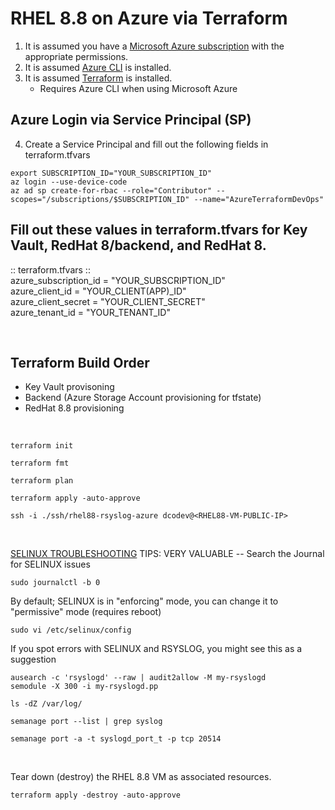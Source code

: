 # RHEL 8.8 on Azure via Terraform
1. It is assumed you have a [Microsoft Azure subscription](https://www.googleadservices.com/pagead/aclk?sa=L&ai=DChcSEwiWpuXG-9uBAxVESEcBHWBwAZgYABAAGgJxdQ&gclid=Cj0KCQjwmvSoBhDOARIsAK6aV7hY_R0AQtooe0G7jUgnei74fZDEHxmBdrAMRCpF4RFBRFYcsXf5aogaAt4nEALw_wcB&ohost=www.google.com&cid=CAESV-D2oYum1fYGjjaGhxnHvnWoX1f789QATR7Gd3anE2ra-eclgk2vrm1eDZV4r_rb7-XEuscGUmEwPEnXsol7EgAkHmKTUvc8DbTAThZRwpYo4TJ5GNNn8g&sig=AOD64_3_96UyILGUIi6Yt96ibtWYcBwmIg&q&adurl&ved=2ahUKEwjxwdzG-9uBAxUNjIkEHW1dCZUQ0Qx6BAgJEAE) with the appropriate permissions.
2. It is assumed [Azure CLI](https://learn.microsoft.com/en-us/cli/azure/install-azure-cli-linux?pivots=dnf) is installed. <br />
3. It is assumed [Terraform](https://developer.hashicorp.com/terraform/tutorials/aws-get-started/install-cli) is installed. <br />
   * Requires Azure CLI when using Microsoft Azure


## Azure Login via Service Principal (SP)
4. Create a Service Principal and fill out the following fields in terraform.tfvars <br />

```console
export SUBSCRIPTION_ID="YOUR_SUBSCRIPTION_ID"
az login --use-device-code
az ad sp create-for-rbac --role="Contributor" --scopes="/subscriptions/$SUBSCRIPTION_ID" --name="AzureTerraformDevOps"
```

## Fill out these values in terraform.tfvars for Key Vault, RedHat 8/backend, and RedHat 8.
:: terraform.tfvars :: <br />
azure_subscription_id = "YOUR_SUBSCRIPTION_ID" <br />
azure_client_id       = "YOUR_CLIENT(APP)_ID" <br />
azure_client_secret   = "YOUR_CLIENT_SECRET" <br />
azure_tenant_id       = "YOUR_TENANT_ID" <br />

<br />

## Terraform Build Order
* Key Vault provisoning
* Backend (Azure Storage Account provisioning for tfstate)
* RedHat 8.8 provisioning

<br />


```console
terraform init
```

```console
terraform fmt
```

```console
terraform plan
```

```console
terraform apply -auto-approve
```

```console
ssh -i ./ssh/rhel88-rsyslog-azure dcodev@<RHEL88-VM-PUBLIC-IP>
```
<br />

[SELINUX TROUBLESHOOTING](https://www.syslog-ng.com/community/b/blog/posts/using-syslog-ng-with-selinux-in-enforcing-mode) TIPS:
VERY VALUABLE -- Search the Journal for SELINUX issues <br />
```console
sudo journalctl -b 0
```

By default; SELINUX is in "enforcing" mode, you can change it to "permissive" mode (requires reboot)  <br />
```console
sudo vi /etc/selinux/config
```

If you spot errors with SELINUX and RSYSLOG, you might see this as a suggestion <br />
```console
ausearch -c 'rsyslogd' --raw | audit2allow -M my-rsyslogd
semodule -X 300 -i my-rsyslogd.pp
```

```console
ls -dZ /var/log/
```

```console
semanage port --list | grep syslog
```

```console
semanage port -a -t syslogd_port_t -p tcp 20514
```

<br />

Tear down (destroy) the RHEL 8.8 VM as associated resources.  <br />
```console
terraform apply -destroy -auto-approve
```
